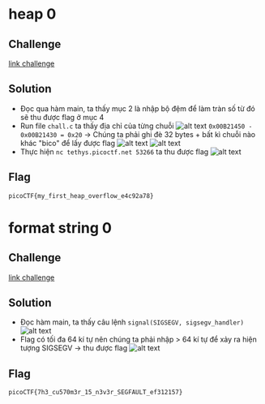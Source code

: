 # heap 0
## Challenge
[link challenge](https://play.picoctf.org/practice/challenge/438?category=6&difficulty=1&page=1)
## Solution
- Đọc qua hàm main, ta thấy mục 2 là nhập bộ đệm để làm tràn số từ đó sẽ thu được flag ở mục 4
- Run file `chall.c` ta thấy địa chỉ của từng chuỗi
![alt text]()
`0x00B21450 - 0x00B21430 = 0x20`
-> Chúng ta phải ghi đè 32 bytes + bất kì chuỗi nào khác "bico" để lấy được flag
![alt text]()
![alt text]()
- Thực hiện `nc tethys.picoctf.net 53266` ta thu được flag
![alt text]()
## Flag
```picoCTF{my_first_heap_overflow_e4c92a78}```
# format string 0
## Challenge
[link challenge](https://play.picoctf.org/practice/challenge/433?category=6&difficulty=1&page=1)
## Solution
- Đọc hàm main, ta thấy câu lệnh `signal(SIGSEGV, sigsegv_handler)`
![alt text]()
- Flag có tối đa 64 kí tự nên chúng ta phải nhập > 64 kí tự để xảy ra hiện tượng SIGSEGV -> thu được flag
![alt text]()
## Flag
```picoCTF{7h3_cu570m3r_15_n3v3r_SEGFAULT_ef312157}```